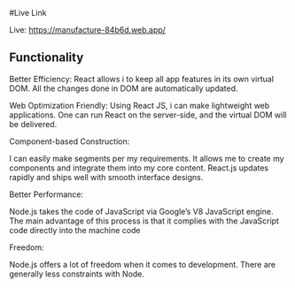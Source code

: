 #Live Link

Live: https://manufacture-84b6d.web.app/


## Functionality
Better Efficiency:
React allows i to keep all app features in its own virtual DOM. All the changes done in DOM are automatically updated.

Web Optimization Friendly:
Using React JS, i can make lightweight web applications. One can run React on the server-side, and the virtual DOM will be delivered.

Component-based Construction:

I can easily make segments per my requirements. It allows me to create my components and integrate them into my core content. React.js updates rapidly and ships well with smooth interface designs.

Better Performance:

Node.js takes the code of JavaScript via Google’s V8 JavaScript engine. The main advantage of this process is that it complies with the JavaScript code directly into the machine code

Freedom:

Node.js offers a lot of freedom when it comes to development. There are generally less constraints with Node.
